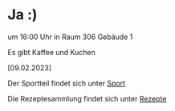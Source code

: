 
# Ja :)


um 16:00 Uhr in Raum 306 Gebäude 1

Es gibt Kaffee und Kuchen



<!---![image] Ein Bild vielleicht?als -->

[09.02.2023]


Der Sportteil findet sich unter [Sport](/sport.md)

Die Rezeptesammlung findet sich unter [Rezepte](/rezepte.md)



